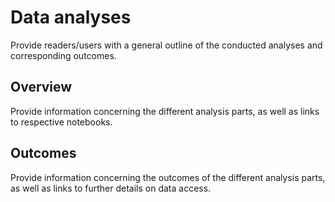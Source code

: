 # Data analyses

Provide readers/users with a general outline of the conducted analyses and corresponding outcomes.

## Overview

Provide information concerning the different analysis parts, as well as links to respective notebooks.

## Outcomes

Provide information concerning the outcomes of the different analysis parts, as well as links to further
details on data access.